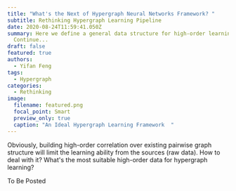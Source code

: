 ```yaml
---
title: "What's the Next of Hypergraph Neural Networks Framework? "
subtitle: Rethinking Hypergraph Learning Pipeline
date: 2020-08-24T11:59:41.050Z
summary: Here we define a general data structure for high-order learning. To Be
  Continue...
draft: false
featured: true
authors:
  - Yifan Feng
tags:
  - Hypergraph
categories:
  - Rethinking
image:
  filename: featured.png
  focal_point: Smart
  preview_only: true
  caption: "An Ideal Hypergraph Learning Framework  "
---
```

Obviously, building high-order correlation over existing pairwise graph structure will limit the learning ability from the sources (raw data). How to deal with it? What's the most suitable high-order data for hypergraph learning? 

To Be Posted